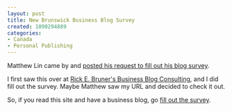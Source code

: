 ```yaml
--- 
layout: post
title: New Brunswick Business Blog Survey
created: 1090294889
categories: 
- Canada
- Personal Publishing
---
```

Matthew Lin came by and <a href="http://www.bmannconsulting.com/node/view/1284">posted his request to fill out his blog survey</a>.

I first saw this over at <a href="http://www.businessblogconsulting.com/2004/07/survey_on_use_o.html">Rick E. Bruner's Business Blog Consulting</a>, and I did fill out the survey. Maybe Matthew saw my URL and decided to check it out.

So, if you read this site and have a business blog, go <a href="
http://business.unbsj.ca/bblog/">fill out the survey</a>.
